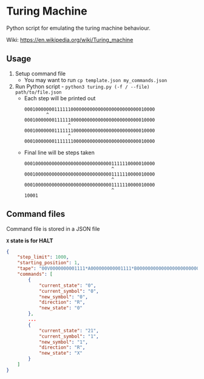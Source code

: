 Turing Machine
==========================
Python script for emulating the turing machine behaviour. 

Wiki: https://en.wikipedia.org/wiki/Turing_machine

Usage 
--------------------------
1. Setup command file 
    * You may want to run `cp template.json my_commands.json` 
2. Run Python script - `python3 turing.py (-f / --file) path/to/file.json`
    * Each step will be printed out 
        ```
        000100000001111110000000000000000000000000010000
                ^
        000100000001111110000000000000000000000000010000
                        ^
        000100000001111111000000000000000000000000010000
                        ^
        000100000001111111000000000000000000000000010000
        ```
    * Final line will be steps taken 
        ```
        000100000000000000000000000000001111110000010000
                                        ^
        000100000000000000000000000000001111110000010000
                                        ^
        000100000000000000000000000000001111110000010000
                                        ^
        10001
        ```

Command files
--------------------------
Command file is stored in a JSON file 

**`X` state is for HALT**

```JSON
{
    "step_limit": 1000,
    "starting_position": 1,
    "tape": "00V0000000001111*A000000000001111*B000000000000000000000000ZR000000000H000000",
    "commands": [
        {
            "current_state": "0",
            "current_symbol": "0",
            "new_symbol": "0",
            "direction": "R", 
            "new_state": "0"
        },
        ...
        {
            "current_state": "21",
            "current_symbol": "1",
            "new_symbol": "1",
            "direction": "R", 
            "new_state": "X"
        }
    ]
}
```


